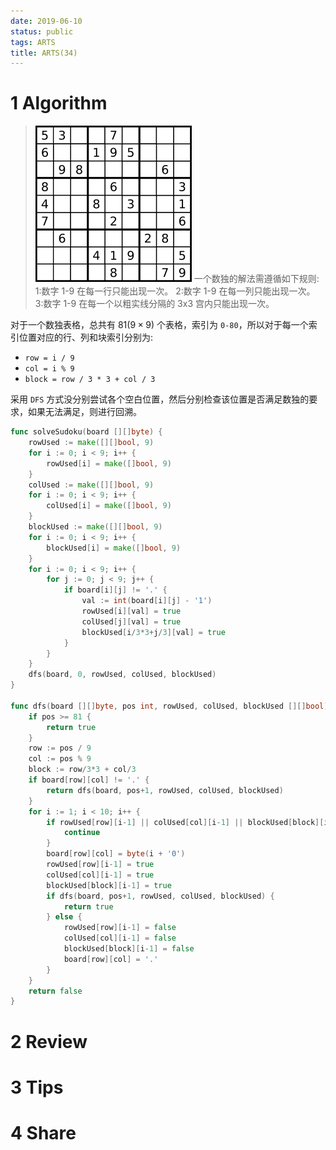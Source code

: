 ```yaml
---
date: 2019-06-10
status: public
tags: ARTS
title: ARTS(34)
---
```


# 1 Algorithm
> ![](./_image/2019-06-12-05-33-23.png)
> 一个数独的解法需遵循如下规则:
> 1:数字 1-9 在每一行只能出现一次。
2:数字 1-9 在每一列只能出现一次。
3:数字 1-9 在每一个以粗实线分隔的 3x3 宫内只能出现一次。

对于一个数独表格，总共有 $81(9 \times 9)$ 个表格，索引为 `0-80`，所以对于每一个索引位置对应的行、列和块索引分别为:
- `row = i / 9`
- `col = i % 9`
- `block = row / 3 * 3 + col / 3`

采用 `DFS` 方式没分别尝试各个空白位置，然后分别检查该位置是否满足数独的要求，如果无法满足，则进行回溯。
```go
func solveSudoku(board [][]byte) {
	rowUsed := make([][]bool, 9)
	for i := 0; i < 9; i++ {
		rowUsed[i] = make([]bool, 9)
	}
	colUsed := make([][]bool, 9)
	for i := 0; i < 9; i++ {
		colUsed[i] = make([]bool, 9)
	}
	blockUsed := make([][]bool, 9)
	for i := 0; i < 9; i++ {
		blockUsed[i] = make([]bool, 9)
	}
	for i := 0; i < 9; i++ {
		for j := 0; j < 9; j++ {
			if board[i][j] != '.' {
				val := int(board[i][j] - '1')
				rowUsed[i][val] = true
				colUsed[j][val] = true
				blockUsed[i/3*3+j/3][val] = true
			}
		}
	}
	dfs(board, 0, rowUsed, colUsed, blockUsed)
}

func dfs(board [][]byte, pos int, rowUsed, colUsed, blockUsed [][]bool) bool {
	if pos >= 81 {
		return true
	}
	row := pos / 9
	col := pos % 9
	block := row/3*3 + col/3
	if board[row][col] != '.' {
		return dfs(board, pos+1, rowUsed, colUsed, blockUsed)
	}
	for i := 1; i < 10; i++ {
		if rowUsed[row][i-1] || colUsed[col][i-1] || blockUsed[block][i-1] {
			continue
		}
		board[row][col] = byte(i + '0')
		rowUsed[row][i-1] = true
		colUsed[col][i-1] = true
		blockUsed[block][i-1] = true
		if dfs(board, pos+1, rowUsed, colUsed, blockUsed) {
			return true
		} else {
			rowUsed[row][i-1] = false
			colUsed[col][i-1] = false
			blockUsed[block][i-1] = false
			board[row][col] = '.'
		}
	}
	return false
}
```
# 2 Review 

# 3 Tips

# 4 Share
